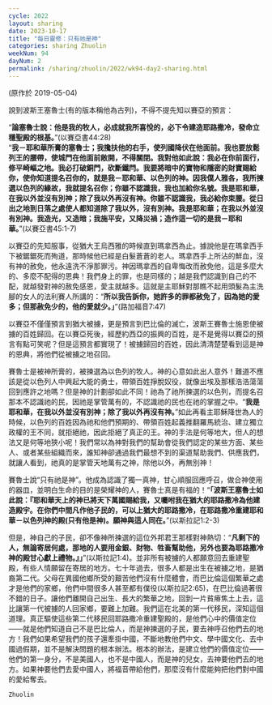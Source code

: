```yaml
---
cycle: 2022
layout: sharing
date: 2023-10-17
title: "每日靈修：只有祂是神"
categories: sharing Zhuolin
weekNum: 94
dayNum: 2
permalink: /sharing/zhuolin/2022/wk94-day2-sharing.html
--- 
```

(原作於 2019-05-04)

說到波斯王塞魯士(有的版本稱他為古列)，不得不提先知以賽亞的預言：  

“**論塞魯士說：他是我的牧人，必成就我所喜悅的，必下令建造耶路撒冷，發命立穩聖殿的根基。**”(以賽亞書44:28)  
“**我－耶和華所膏的塞魯士；我攙扶他的右手，使列國降伏在他面前。我也要放鬆列王的腰帶，使城門在他面前敞開，不得關閉。我對他如此說：我必在你前面行，修平崎嶇之地。我必打破銅門，砍斷鐵閂。我要將暗中的寶物和隱密的財寶賜給你，使你知道提名召你的，就是我－耶和華、以色列的神。因我僕人雅各，我所揀選以色列的緣故，我就提名召你；你雖不認識我，我也加給你名號。我是耶和華，在我以外並沒有別神；除了我以外再沒有神。你雖不認識我，我必給你束腰。從日出之地到日落之處使人都知道除了我以外，沒有別神。我是耶和華；在我以外並沒有別神。我造光，又造暗；我施平安，又降災禍；造作這一切的是我－耶和華。**”(以賽亞書45:1-7)  

以賽亞的先知服事，從猶大王烏西雅的時候直到瑪拿西為止。據說他是在瑪拿西手下被鋸鋸死而殉道，那時候他已經是白髮蒼蒼的老人。瑪拿西手上所沾的鮮血，沒有神的赦免，他永遠洗不淨那罪污。神因瑪拿西的自卑悔改而赦免他，這是多麼大的、多麼不配得的恩典！我們身上的罪，也是同樣的；越是我們認識到自己的不配，就越發對神的赦免感恩，愛主就越多。這就是主耶穌對那瞧不起用頭髮為主洗腳的女人的法利賽人所講的：“**所以我告訴你，她許多的罪都赦免了，因為她的愛多；但那赦免少的，他的愛就少。」**”(路加福音7:47)  

以賽亞不僅僅預言到猶大被擄，更是預言到巴比倫的滅亡，波斯王賽魯士施恩使被擄的百姓歸回。在以賽亞死後，經歷約西亞的振興的百姓，是不是覺得以賽亞的預言有點可笑呢？但是這預言都實現了！被擄歸回的百姓，因此清清楚楚看到這是神的恩典，將他們從被擄之地召回。  

賽魯士是被神所膏的，被揀選為以色列的牧人。神的心意如此出人意外！難道不應該是從以色列人中興起大能的勇士，帶領百姓掙脫奴役，就像出埃及那樣浩浩蕩蕩回到應許之地嗎？但是神的計劃卻如此不同！祂為了祂所揀選的以色列，而提名召那本不認識祂的民，因祂是掌管萬有的，不認識祂的民也在祂的掌握之中。“**我是耶和華，在我以外並沒有別神；除了我以外再沒有神。**”如此再看主耶穌降世為人的時候，以色列的百姓因為祂和他們預期的、帶領百姓起義推翻羅馬統治、建立獨立政權的王不同，就拒絕祂，因此拒絕了真正的王。神的手法是何等地大，但人的想法又是何等地狹小呢！我們常以為神對我們的幫助會從我們認定的某些方面、某些人、或者某些組織而來，誰知神卻通過我們最想不到的渠道幫助我們、供應我們，就讓人看到，祂真的是掌管天地萬有之神，除他以外，再無別神！  

賽魯士說“只有祂是神”。他成為認識了獨一真神，甘心順服回應呼召，做合神使用的器皿，並明白生命的目的是榮耀神的人，賽魯士真是有福的！“**「波斯王塞魯士如此說：『耶和華天上的神已將天下萬國賜給我，又囑咐我在猶大的耶路撒冷為他建造殿宇。在你們中間凡作他子民的，可以上猶大的耶路撒冷，在耶路撒冷重建耶和華－以色列神的殿(只有他是神)。願神與這人同在。**”(以斯拉記1:2-3)  

但是，神自己的子民，卻不像神所揀選的這位外邦君王那樣對神熱切：“**凡剩下的人，無論寄居何處，那地的人要用金銀、財物、牲畜幫助他，另外也要為耶路撒冷神的殿甘心獻上禮物。』」**”(以斯拉記1:4)。並非所有被擄的人都願意回去重建聖殿，有些人情願留在寄居的地方。七十年過去，很多人都是出生在被擄之地，是猶裔第二代。父母在異國他鄉所受的艱苦他們沒有什麼體會，而巴比倫這個繁華之處才是他們的家鄉，他們中間很多人甚至都有僕役(以斯拉記2:65)，在巴比倫過著很不錯的日子。讓他們離開自己出生、長大的繁華之地，回到一片貧瘠焦土上去，這比讓第一代被擄的人回家鄉，要難上加難。我們這在北美的第一代移民，深知這個道理。真正驅使這些第二代移民回耶路撒冷重建聖殿的，是他們心中的價值定位——就是他們知道自己不是巴比倫人，而是神揀選的子民，要去神呼召他們去的地方！我們如果希望我們的孩子還牽掛中國，不斷地教他們中文、學中國文化、去中國過假期，並不是解決問題的根本辦法。根本的辦法，是建立他們的價值定位——他們的第一身分，不是美國人，也不是中國人，而是神的兒女，去神要他們去的地方。如果神要他們去愛中國人，將福音帶給他們，那麼沒有什麼能夠把他們對中國的愛給奪去。  

`Zhuolin`  
